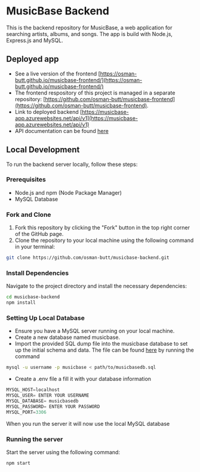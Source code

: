 # MusicBase Backend

This is the backend repository for MusicBase, a web application for searching artists, albums, and songs. The app is build with Node.js, Express.js and MySQL.

## Deployed app

* See a live version of the frontend [https://osman-butt.github.io/musicbase-frontend/](https://osman-butt.github.io/musicbase-frontend/)
* The frontend respository of this project is managed in a separate repository: [https://github.com/osman-butt/musicbase-frontend](https://github.com/osman-butt/musicbase-frontend).
* Link to deployed backend [https://musicbase-app.azurewebsites.net/api/v1](https://musicbase-app.azurewebsites.net/api/v1)
* API documentation can be found [here](https://github.com/osman-butt/musicbase-backend/blob/main/api-docs.md)

## Local Development

To run the backend server locally, follow these steps:

### Prerequisites

- Node.js and npm (Node Package Manager)
- MySQL Database

### Fork and Clone

1. Fork this repository by clicking the "Fork" button in the top right corner of the GitHub page.
2. Clone the repository to your local machine using the following command in your terminal:

```bash
git clone https://github.com/osman-butt/musicbase-backend.git
```

### Install Dependencies

Navigate to the project directory and install the necessary dependencies:
```bash
cd musicbase-backend
npm install
```

### Setting Up Local Database

* Ensure you have a MySQL server running on your local machine.
* Create a new database named musicbase.
* Import the provided SQL dump file into the musicbase database to set up the initial schema and data. The file can be found [here](https://github.com/osman-butt/musicbase-backend/blob/main/sql/musicbasedb.sql) by running the command
```bash
mysql -u username -p musicbase < path/to/musicbasedb.sql
```
* Create a .env file a fill it with your database information
```javascript
MYSQL_HOST=localhost
MYSQL_USER= ENTER YOUR USERNAME
MYSQL_DATABASE= musicbasedb
MYSQL_PASSWORD= ENTER YOUR PASSWORD
MYSQL_PORT=3306
```
When you run the server it will now use the local MySQL database

### Running the server
Start the server using the following command:
```bash
npm start
```
